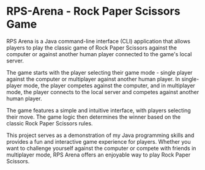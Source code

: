 # RPS-Arena - Rock Paper Scissors Game
RPS Arena is a Java command-line interface (CLI) application that allows players to play the classic game of Rock Paper Scissors against the computer or against another human player connected to the game's local server.

The game starts with the player selecting their game mode - single player against the computer or multiplayer against another human player. In single-player mode, the player competes against the computer, and in multiplayer mode, the player connects to the local server and competes against another human player.

The game features a simple and intuitive interface, with players selecting their move. The game logic then determines the winner based on the classic Rock Paper Scissors rules.

This project serves as a demonstration of my Java programming skills and provides a fun and interactive game experience for players. Whether you want to challenge yourself against the computer or compete with friends in multiplayer mode, RPS Arena offers an enjoyable way to play Rock Paper Scissors.
